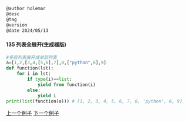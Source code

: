 
```markdown
@author holemar
@desc
@tag
@version 
@date 2024/05/13
```

#### 135 列表全展开(生成器版)
```python
#多层列表展开成单层列表
a=[1,2,[3,4,[5,6],7],8,["python",6],9]
def function(lst):
    for i in lst:
        if type(i)==list:
            yield from function(i)
        else:
            yield i
print(list(function(a))) # [1, 2, 3, 4, 5, 6, 7, 8, 'python', 6, 9]
```

[上一个例子](134.md)    [下一个例子](136.md)